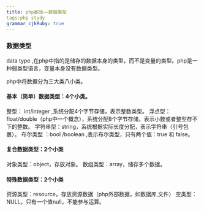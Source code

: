 ```yaml
---
title: php基础——数据类型
tags:php study
grammar_cjkRuby: true
---
```

### 数据类型
data type ,在php中指的是储存的数据本身的类型，而不是变量的类型。php是一种弱类型语言，变量本身没有数据类型。 

php中将数据分为三大类八小类。
#### 基本（简单）数据类型：4个小类。
整型： int/integer ,系统分配4个字节存储，表示整数类型。
浮点型：float/double（php中一个概念），系统分配8个字节存储，表示小数或者整型存不下的整数。
字符串型：string，系统根据实际长度分配，表示字符串（引号包裹）。
布尔类型 ：bool /boolean ,表示布尔类型，只有两个值：true 和 false。

#### 复合数据类型：2个小类
对象类型：object，存放对象。
数组类型：array，储存多个数据。

#### 特殊数据类型：2个小类
资源类型：resource，存放资源数据（php外部数据，如数据库,文件）
空类型： NULL，只有一个值null，不能参与运算。